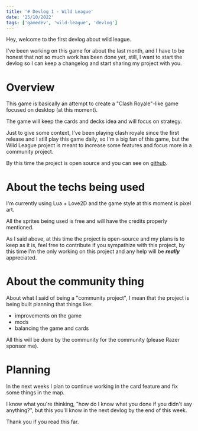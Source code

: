 ```yaml
---
title: '# Devlog 1 - Wild League'
date: '25/10/2022'
tags: ['gamedev', 'wild-league', 'devlog']
---
```


Hey, welcome to the first devlog about wild league.

I've been working on this game for about the last month, and I have to be honest that not so much work has been done _yet_, still, I want to start the devlog so I can keep a changelog and start sharing my project with you.

# Overview
This game is basically an attempt to create a "Clash Royale"-like game focused on desktop (at this moment).

The game will keep the cards and decks idea and will focus on strategy.

Just to give some context, I've been playing clash royale since the first release and I still play this game daily, so I'm a big fan of this game, but the Wild League project is meant to increase some features and focus more in a community project.

By this time the project is open source and you can see on [github](https://github.com/ropoko/wild-league/).

# About the techs being used
I'm currently using Lua + Love2D and the game style at this moment is pixel art.

All the sprites being used is free and will have the credits properly mentioned.

As I said above, at this time the project is open-source and my plans is to keep as it is, feel free to contribute if you sympathize with this project, by this time I'm the only working on this project and any help will be _**really**_ appreciated.

# About the community thing
About what I said of being a "community project", I mean that the project is being built planning that things like:

- improvements on the game
- mods
- balancing the game and cards

All this will be done by the community for the community (please Razer sponsor me).

# Planning
In the next weeks I plan to continue working in the card feature and fix some things in the map.

I know what you're thinking, "how do I know what you done if you didn't say anything?", but this you'll know in the next devlog by the end of this week.

Thank you if you read this far.
